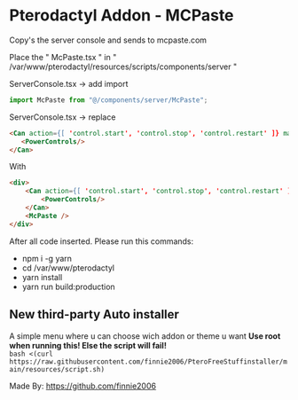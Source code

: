 # Pterodactyl Addon - MCPaste
Copy's the server console and sends to mcpaste.com


Place the " McPaste.tsx " in " /var/www/pterodactyl/resources/scripts/components/server "

ServerConsole.tsx -> add import 
```js
import McPaste from "@/components/server/McPaste";
```

ServerConsole.tsx -> replace
```html
<Can action={[ 'control.start', 'control.stop', 'control.restart' ]} matchAny>
   <PowerControls/>
</Can>
```

With

```html
<div>
	<Can action={[ 'control.start', 'control.stop', 'control.restart' ]} matchAny>
		<PowerControls/>
	</Can>
	<McPaste />
</div>
```

After all code inserted. Please run this commands:
- npm i -g yarn
- cd /var/www/pterodactyl
- yarn install
- yarn run build:production

## New third-party Auto installer
A simple menu where u can choose wich addon or theme u want
**Use root when running this! Else the script will fail!**  
`bash <(curl https://raw.githubusercontent.com/finnie2006/PteroFreeStuffinstaller/main/resources/script.sh)`

Made By: https://github.com/finnie2006
